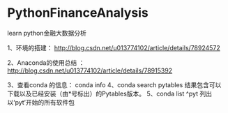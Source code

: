 # PythonFinanceAnalysis

learn  python金融大数据分析

1、环境的搭建： http://blog.csdn.net/u013774102/article/details/78924572

2、Anaconda的使用总结 ：http://blog.csdn.net/u013774102/article/details/78915392

3、查看conda 的信息：
   conda info 
4、conda search pytables 结果包含可以下载以及已经安装（由*号标出）的Pytables版本。
5、conda list ^pyt   列出以‘pyt’开始的所有软件包